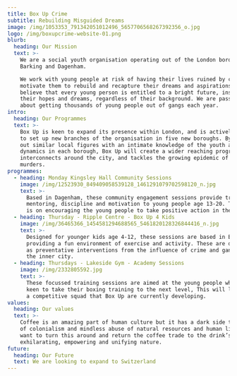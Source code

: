 ```yaml
---
title: Box Up Crime
subtitle: Rebuilding Misguided Dreams
image: /img/1053353_791342051012496_5657706568267392356_o.jpg
logo: /img/boxupcrime-website-01.png
blurb:
  heading: Our Mission
  text: >-
    We are a social youth organisation operating out of the London borough
    Barking and Dagenham.

    We work with young people at risk of having their lives ruined by crime and
    motivate them to rebuild and recapture their dreams and aspirations. We
    believe that every young person is entitled to a bright future, inspired by
    their hopes and dreams, regardless of their background. We are passionate
    about getting thousands of young people out of gangs each year.
intro:
  heading: Our Programmes
  text: >-
    Box Up is keen to expand its presence within London, and is actively working
    to set up new branches of the organisation in five new boroughs. By seeking
    out similar local figures with an intimate knowledge of the youth and gang
    dynamics in each borough, Box Up will create a wider reaching program that
    interconnects around the city, and tackles the growing epidemic of teenage
    murders.
programmes:
  - heading: Monday Kingsley Hall Community Sessions
    image: /img/12523930_849409058539128_1461291079702598120_n.jpg
    text: >-
      Based in Dagenham, these community engagement sessions provide training,
      mentoring, discipline and motivation to young people age 13-20. The focus
      is on encouraging the young people to take positive action in their lives.
  - heading: Thursday - Ripple Centre - Box Up 4 Kids
    image: /img/36465366_1454581294688565_5461820128326844416_n.jpg
    text: >-
      Designed for younger kids age 4-12, these sessions are based in Barking,
      providing a fun environment of exercise and activity. These are designed
      as preventative interventions from the influence of crime and gangs within
      the inner city.
  - heading: Thursdays - Lakeside Gym - Academy Sessions
    image: /img/2332805592.jpg
    text: >-
      These focussed training sessions are aimed at the young people who are
      keen to take their boxing training to the next level, This will lead into
      a competitive squad that Box Up are currently developing.
values:
  heading: Our values
  text: >-
    Coffee is an amazing part of human culture but it has a dark side too – one
    of colonialism and mindless abuse of natural resources and human lives. We
    want to turn this around and return the coffee trade to the drink’s
    exhilarating, empowering and unifying nature.
future:
  heading: Our Future
  text: We are looking to expand to Switzerland
---
```



